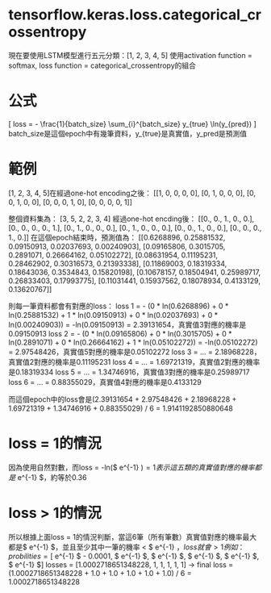 # tensorflow.keras.loss.categorical_crossentropy
現在要使用LSTM模型進行五元分類：[1, 2, 3, 4, 5]
使用activation function = softmax, loss function = categorical_crossentropy的組合

# 公式
\[ loss = - \frac{1}{batch\_size} \sum_{i}^{batch\_size} y_{true} \ln(y_{pred}) \]
batch_size是這個epoch中有幾筆資料，y_{true}是真實值，y_pred是預測值

# 範例
[1, 2, 3, 4, 5]在經過one-hot encoding之後：
[[1, 0, 0, 0, 0],
 [0, 1, 0, 0, 0],
 [0, 0, 1, 0, 0],
 [0, 0, 0, 1, 0],
 [0, 0, 0, 0, 1]]

整個資料集為：
[3, 5, 2, 2, 3, 4]
經過one-hot encding後：
[[0., 0., 1., 0., 0.],
[0., 0., 0., 0., 1.],
[0., 1., 0., 0., 0.],
[0., 1., 0., 0., 0.],
[0., 0., 1., 0., 0.],
[0., 0., 0., 1., 0.]]
在這個epoch結束時，預測值為：
[[0.6268896, 0.25881532, 0.09150913, 0.02037693, 0.00240903],
[0.09165806, 0.3015705, 0.2891071, 0.26664162, 0.05102272],
[0.08631954, 0.11195231, 0.28462902, 0.30316573, 0.21393338],
[0.11869003, 0.18319334, 0.18643036, 0.3534843, 0.15820198],
[0.10678157, 0.18504941, 0.25989717, 0.26833403, 0.17993775],
[0.11031441, 0.15937562, 0.18078934, 0.4133129, 0.13620767]]

則每一筆資料都會有對應的loss：
loss 1 = - (0 * ln(0.6268896) + 0 * ln(0.25881532) + 1 * ln(0.09150913) + 0 * ln(0.02037693) + 0 * ln(0.00240903)) = -ln(0.09150913) = 2.39131654，真實值3對應的機率是0.09150913
loss 2 = - (0 * ln(0.09165806) + 0 * ln(0.3015705) + 0 * ln(0.2891071) + 0 * ln(0.26664162) + 1 * ln(0.05102272)) = -ln(0.05102272) = 2.97548426，真實值5對應的機率是0.05102272
loss 3 = ... = 2.18968228，真實值2對應的機率是0.11195231
loss 4 = ... = 1.69721319，真實值2對應的機率是0.18319334
loss 5 = ... = 1.34746916，真實值3對應的機率是0.25989717
loss 6 = ... = 0.88355029，真實值4對應的機率是0.4133129

而這個epoch中的loss會是(2.39131654 + 2.97548426 + 2.18968228 + 1.69721319 + 1.34746916 + 0.88355029) / 6 = 1.9141192850880648

# loss = 1的情況
因為使用自然對數，而loss = -ln($ e^{-1} $) = 1表示這五類的真實值對應的機率都是$ e^{-1} $，約等於0.36

# loss > 1的情況
所以根據上面loss = 1的情況判斷，當這6筆（所有筆數）真實值對應的機率最大都是$ e^{-1} $，並且至少其中一筆的機率 < $ e^{-1} $，loss就會 > 1
例如：
probilities = [$ e^{-1} $ - 0.0001, $ e^{-1} $, $ e^{-1} $, $ e^{-1} $, $ e^{-1} $, $ e^{-1} $]
losses = [1.0002718651348228, 1, 1, 1, 1, 1]
-> final loss = (1.0002718651348228 + 1.0 + 1.0 + 1.0 + 1.0 + 1.0) / 6 = 1.0002718651348228
